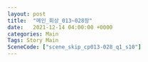 ```yaml
---
layout: post
title:  "메인_회상_013~028장"
date:   2021-12-14 04:00:00 +0000
categories: Main
Tags: Story Main
SceneCode: ["scene_skip_cp013-028_q1_s10"]
---
```

